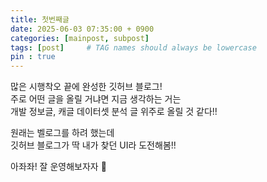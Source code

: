 ```yaml
---
title: 첫번째글
date: 2025-06-03 07:35:00 + 0900
categories: [mainpost, subpost]
tags: [post]     # TAG names should always be lowercase
pin : true
---
```

많은 시행착오 끝에 완성한 깃허브 블로그!  
주로 어떤 글을 올릴 거냐면 지금 생각하는 거는  
개발 정보글, 캐글 데이터셋 분석 글 위주로 올릴 것 같다!!

원래는 벨로그를 하려 했는데  
깃허브 블로그가 딱 내가 찾던 UI라 도전해봄!!  

아좌좌! 잘 운영해보자자 🚀